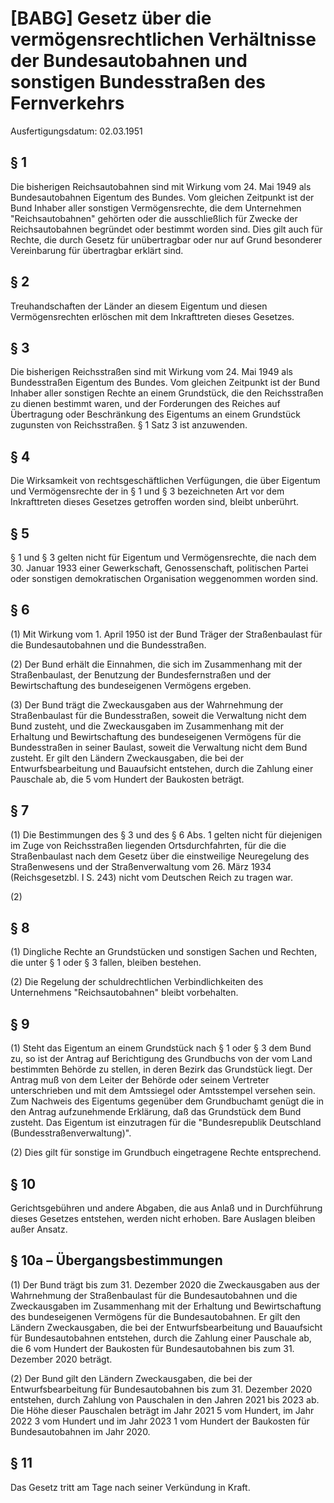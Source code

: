 # [BABG] Gesetz über die vermögensrechtlichen Verhältnisse der Bundesautobahnen und sonstigen Bundesstraßen des Fernverkehrs

Ausfertigungsdatum: 02.03.1951

 

## § 1

Die bisherigen Reichsautobahnen sind mit Wirkung vom 24. Mai 1949 als Bundesautobahnen Eigentum des Bundes. Vom gleichen Zeitpunkt ist der Bund Inhaber aller sonstigen Vermögensrechte, die dem Unternehmen "Reichsautobahnen" gehörten oder die ausschließlich für Zwecke der Reichsautobahnen begründet oder bestimmt worden sind. Dies gilt auch für Rechte, die durch Gesetz für unübertragbar oder nur auf Grund besonderer Vereinbarung für übertragbar erklärt sind.


## § 2

Treuhandschaften der Länder an diesem Eigentum und diesen Vermögensrechten erlöschen mit dem Inkrafttreten dieses Gesetzes.


## § 3

Die bisherigen Reichsstraßen sind mit Wirkung vom 24. Mai 1949 als Bundesstraßen Eigentum des Bundes. Vom gleichen Zeitpunkt ist der Bund Inhaber aller sonstigen Rechte an einem Grundstück, die den Reichsstraßen zu dienen bestimmt waren, und der Forderungen des Reiches auf Übertragung oder Beschränkung des Eigentums an einem Grundstück zugunsten von Reichsstraßen. § 1 Satz 3 ist anzuwenden.


## § 4

Die Wirksamkeit von rechtsgeschäftlichen Verfügungen, die über Eigentum und Vermögensrechte der in § 1 und § 3 bezeichneten Art vor dem Inkrafttreten dieses Gesetzes getroffen worden sind, bleibt unberührt.


## § 5

§ 1 und § 3 gelten nicht für Eigentum und Vermögensrechte, die nach dem 30. Januar 1933 einer Gewerkschaft, Genossenschaft, politischen Partei oder sonstigen demokratischen Organisation weggenommen worden sind.


## § 6

(1) Mit Wirkung vom 1. April 1950 ist der Bund Träger der Straßenbaulast für die Bundesautobahnen und die Bundesstraßen.

(2) Der Bund erhält die Einnahmen, die sich im Zusammenhang mit der Straßenbaulast, der Benutzung der Bundesfernstraßen und der Bewirtschaftung des bundeseigenen Vermögens ergeben.

(3) Der Bund trägt die Zweckausgaben aus der Wahrnehmung der Straßenbaulast für die Bundesstraßen, soweit die Verwaltung nicht dem Bund zusteht, und die Zweckausgaben im Zusammenhang mit der Erhaltung und Bewirtschaftung des bundeseigenen Vermögens für die Bundesstraßen in seiner Baulast, soweit die Verwaltung nicht dem Bund zusteht. Er gilt den Ländern Zweckausgaben, die bei der Entwurfsbearbeitung und Bauaufsicht entstehen, durch die Zahlung einer Pauschale ab, die 5 vom Hundert der Baukosten beträgt.


## § 7

(1) Die Bestimmungen des § 3 und des § 6 Abs. 1 gelten nicht für diejenigen im Zuge von Reichsstraßen liegenden Ortsdurchfahrten, für die die Straßenbaulast nach dem Gesetz über die einstweilige Neuregelung des Straßenwesens und der Straßenverwaltung vom 26. März 1934 (Reichsgesetzbl. I S. 243) nicht vom Deutschen Reich zu tragen war.

(2)


## § 8

(1) Dingliche Rechte an Grundstücken und sonstigen Sachen und Rechten, die unter § 1 oder § 3 fallen, bleiben bestehen.

(2) Die Regelung der schuldrechtlichen Verbindlichkeiten des Unternehmens "Reichsautobahnen" bleibt vorbehalten.


## § 9

(1) Steht das Eigentum an einem Grundstück nach § 1 oder § 3 dem Bund zu, so ist der Antrag auf Berichtigung des Grundbuchs von der vom Land bestimmten Behörde zu stellen, in deren Bezirk das Grundstück liegt. Der Antrag muß von dem Leiter der Behörde oder seinem Vertreter unterschrieben und mit dem Amtssiegel oder Amtsstempel versehen sein. Zum Nachweis des Eigentums gegenüber dem Grundbuchamt genügt die in den Antrag aufzunehmende Erklärung, daß das Grundstück dem Bund zusteht. Das Eigentum ist einzutragen für die "Bundesrepublik Deutschland (Bundesstraßenverwaltung)".

(2) Dies gilt für sonstige im Grundbuch eingetragene Rechte entsprechend.


## § 10

Gerichtsgebühren und andere Abgaben, die aus Anlaß und in Durchführung dieses Gesetzes entstehen, werden nicht erhoben. Bare Auslagen bleiben außer Ansatz.


## § 10a – Übergangsbestimmungen

(1) Der Bund trägt bis zum 31. Dezember 2020 die Zweckausgaben aus der Wahrnehmung der Straßenbaulast für die Bundesautobahnen und die Zweckausgaben im Zusammenhang mit der Erhaltung und Bewirtschaftung des bundeseigenen Vermögens für die Bundesautobahnen. Er gilt den Ländern Zweckausgaben, die bei der Entwurfsbearbeitung und Bauaufsicht für Bundesautobahnen entstehen, durch die Zahlung einer Pauschale ab, die 6 vom Hundert der Baukosten für Bundesautobahnen bis zum 31. Dezember 2020 beträgt.

(2) Der Bund gilt den Ländern Zweckausgaben, die bei der Entwurfsbearbeitung für Bundesautobahnen bis zum 31. Dezember 2020 entstehen, durch Zahlung von Pauschalen in den Jahren 2021 bis 2023 ab. Die Höhe dieser Pauschalen beträgt im Jahr 2021 5 vom Hundert, im Jahr 2022 3 vom Hundert und im Jahr 2023 1 vom Hundert der Baukosten für Bundesautobahnen im Jahr 2020.


## § 11

Das Gesetz tritt am Tage nach seiner Verkündung in Kraft.
